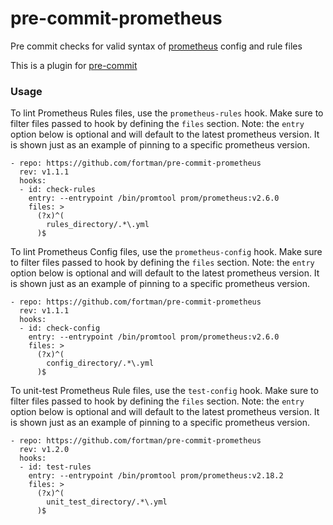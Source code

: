 # pre-commit-prometheus

Pre commit checks for valid syntax of [prometheus](https://prometheus.io) config and rule files

This is a plugin for [pre-commit](https://pre-commit.com)

### Usage

To lint Prometheus Rules files, use the `prometheus-rules` hook.  Make sure to filter files passed to hook by defining the `files` section.  Note: the `entry` option below is optional and will default to the latest prometheus version.  It is shown just as an example of pinning to a specific prometheus version.

    - repo: https://github.com/fortman/pre-commit-prometheus
      rev: v1.1.1
      hooks:
      - id: check-rules
        entry: --entrypoint /bin/promtool prom/prometheus:v2.6.0
        files: >
          (?x)^(
            rules_directory/.*\.yml
          )$

To lint Prometheus Config files, use the `prometheus-config` hook.  Make sure to filter files passed to hook by defining the `files` section.  Note: the `entry` option below is optional and will default to the latest prometheus version.  It is shown just as an example of pinning to a specific prometheus version.

    - repo: https://github.com/fortman/pre-commit-prometheus
      rev: v1.1.1
      hooks:
      - id: check-config
        entry: --entrypoint /bin/promtool prom/prometheus:v2.6.0
        files: >
          (?x)^(
            config_directory/.*\.yml
          )$

To unit-test Prometheus Rule files, use the `test-config` hook.  Make sure to filter files passed to hook by defining the `files` section.  Note: the `entry` option below is optional and will default to the latest prometheus version.  It is shown just as an example of pinning to a specific prometheus version.

    - repo: https://github.com/fortman/pre-commit-prometheus
      rev: v1.2.0
      hooks:
      - id: test-rules
        entry: --entrypoint /bin/promtool prom/prometheus:v2.18.2
        files: >
          (?x)^(
            unit_test_directory/.*\.yml
          )$
